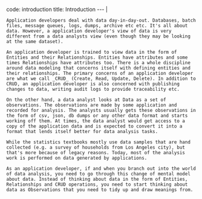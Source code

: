 code: introduction
title: Introduction
--- |

    Application developers deal with data day-in-day-out. Databases, batch files, message queues, logs, dumps, archive etc etc. It's all about data. However, a application developer's view of data is very different from a data analysts view (even though they may be looking at the same dataset).

    An application developer is trained to view data in the form of Entities and their Relationships. Entities have attributes and some times Relationships have attributes too. There is a whole discipline around data modeling that concerns itself with defining entities and their relationships. The primary concerns of an application developer are what we call _CRUD_ (Create, Read, Update, Delete). In addition to CRUD, an application developer is also concerned with publishing changes to data, writing audit logs to provide traceability etc.

    On the other hand, a data analyst looks at Data as a set of observations. The observations are made by some application and recorded for analysis. The analysts usually gets these observations in the form of csv, json, db dumps or any other data format and starts working off them. At times, the data analyst would get access to a copy of the application data and is expected to convert it into a format that lends itself better for data analysis tasks.

    While the statistics textbooks mostly use data samples that are hand collected (e.g. a survey of households from Los Angeles city), but that's more because of legacy reasons. Today, most of the analysis work is performed on data generated by applications.

    As an application developer, if and when you branch out into the world of data analysis, you need to go through this change of mental model about data. Instead of thinking about data in the form of Entities, Relationships and CRUD operations, you need to start thinking about data as Observations that you need to tidy up and draw meanings from.
